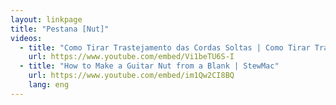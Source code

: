 ```yaml
---
layout: linkpage
title: "Pestana [Nut]"
videos:
  - title: "Como Tirar Trastejamento das Cordas Soltas | Como Tirar Trastejamento das Cordas Soltas"
    url: https://www.youtube.com/embed/Vi1beTU6S-I
  - title: "How to Make a Guitar Nut from a Blank | StewMac"
    url: https://www.youtube.com/embed/im1Qw2CI8BQ
    lang: eng
---
```

